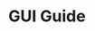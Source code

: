 ---
title: 'GUI Guide'
sections:
    -
        template: richTextSection
        text: "# Welcome to HashBrown\nHere's a quick overview of what you're seeing when you first open up the CMS. Some of these sections are \"scoped\", meaning that only certain users will have access to them.\n\n### Content\nWhere all of the authored work is. The content is a hierarchical tree of nodes that can contain text and media file references, in both simple and complex structures. It all depends on how you set it up.\n\n### Media\nAn asset library for your hosted files, such as images, videos, PDFs and whatnot.\n\n### Forms\nIf you need an input form on your website, you can create the model for it here and see a list of the user submitted input.\n\n### Connections\n###### (scoped)  \nA list of endpoints and resources for your content. Connections can be set up to publish your content to other servers, provide statically hosted media and serve rendering templates.\n\n### Schemas\n###### (scoped)  \nA library of content structures. Here you define how your editable content looks and behaves. You can define schemas for both content nodes and fields.\n\n### Users\n###### (scoped)  \nAll of the users connected to this project. Here you can edit scopes and remove/add new users.\n\n### Settings\n###### (scoped)  \nThe global project settings, such as which languages are in use.\n"
meta:
    id: bf70856caed6633b734d5b0e7b61a651305571f1
    parentId: ""
    language: en
permalink: /gui-guide/
layout: sectionPage
---